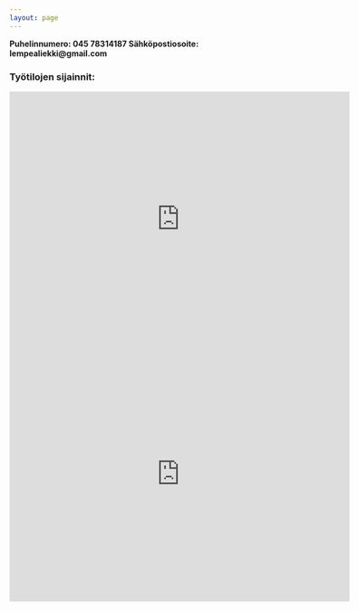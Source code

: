 ```yaml
---
layout: page
---
```

<b>
Puhelinnumero: 045 78314187  
Sähköpostiosoite: lempealiekki@gmail.com
</b>

<h3>Työtilojen sijainnit:</h3>
<div class="map">
	<iframe src="https://www.google.com/maps/embed?pb=!1m18!1m12!1m3!1d1981.1180863032419!2d24.88248811591045!3d60.22842234565087!2m3!1f0!2f0!3f0!3m2!1i1024!2i768!4f13.1!3m3!1m2!1s0x469209b9597834c7%3A0xcb181398d1db9f96!2sLempe%C3%A4%20Liekki!5e0!3m2!1sen!2sfi!4v1606832960065!5m2!1sen!2sfi" width="600" height="450" frameborder="0" style="border:0;" allowfullscreen="" aria-hidden="false" tabindex="0"></iframe>
</div>

<div class="map">
	<iframe src="https://www.google.com/maps/embed?pb=!1m18!1m12!1m3!1d1984.2941539985277!2d24.920159615968775!3d60.17586328196299!2m3!1f0!2f0!3f0!3m2!1i1024!2i768!4f13.1!3m3!1m2!1s0x46920a30462bef89%3A0x2ed985101b8ad193!2sJoogakoulu%20Shanti!5e0!3m2!1sfi!2sfi!4v1605714694839!5m2!1sfi!2sfi" width="600" height="450" frameborder="0" style="border:0;" allowfullscreen="" aria-hidden="false" tabindex="0"></iframe>
</div>
